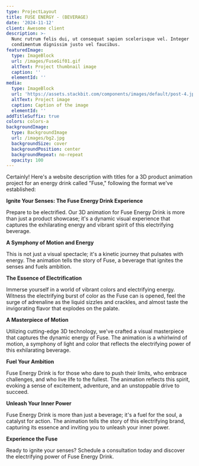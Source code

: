 ```yaml
---
type: ProjectLayout
title: FUSE ENERGY - (BEVERAGE)
date: '2024-11-12'
client: Awesome client
description: >-
  Nunc rutrum felis dui, ut consequat sapien scelerisque vel. Integer
  condimentum dignissim justo vel faucibus.
featuredImage:
  type: ImageBlock
  url: /images/FuseGif01.gif
  altText: Project thumbnail image
  caption: ''
  elementId: ''
media:
  type: ImageBlock
  url: 'https://assets.stackbit.com/components/images/default/post-4.jpeg'
  altText: Project image
  caption: Caption of the image
  elementId: ''
addTitleSuffix: true
colors: colors-a
backgroundImage:
  type: BackgroundImage
  url: /images/bg2.jpg
  backgroundSize: cover
  backgroundPosition: center
  backgroundRepeat: no-repeat
  opacity: 100
---
```

Certainly! Here's a website description with titles for a 3D product animation project for an energy drink called "Fuse," following the format we've established:

**Ignite Your Senses: The Fuse Energy Drink Experience**

Prepare to be electrified. Our 3D animation for Fuse Energy Drink is more than just a product showcase; it's a dynamic visual experience that captures the exhilarating energy and vibrant spirit of this electrifying beverage.

**A Symphony of Motion and Energy**

This is not just a visual spectacle; it's a kinetic journey that pulsates with energy. The animation tells the story of Fuse, a beverage that ignites the senses and fuels ambition.



**The Essence of Electrification**

Immerse yourself in a world of vibrant colors and electrifying energy. Witness the electrifying burst of color as the Fuse can is opened, feel the surge of adrenaline as the liquid sizzles and crackles, and almost taste the invigorating flavor that explodes on the palate.

**A Masterpiece of Motion**

Utilizing cutting-edge 3D technology, we've crafted a visual masterpiece that captures the dynamic energy of Fuse. The animation is a whirlwind of motion, a symphony of light and color that reflects the electrifying power of this exhilarating beverage.



**Fuel Your Ambition**

Fuse Energy Drink is for those who dare to push their limits, who embrace challenges, and who live life to the fullest. The animation reflects this spirit, evoking a sense of excitement, adventure, and an unstoppable drive to succeed.

**Unleash Your Inner Power**

Fuse Energy Drink is more than just a beverage; it's a fuel for the soul, a catalyst for action. The animation tells the story of this electrifying brand, capturing its essence and inviting you to unleash your inner power.

**Experience the Fuse**

Ready to ignite your senses? Schedule a consultation today and discover the electrifying power of Fuse Energy Drink.



